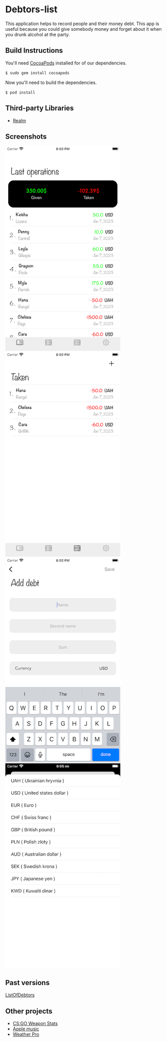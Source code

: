 # Debtors-list
This application helps to record people and their money debt. This app is useful because you could give somebody money and forget about it when you drunk alcohol at the party.

## Build Instructions

You'll need [CocoaPods](http://cocoapods.org) installed for of our dependencies.
    
    $ sudo gem install cocoapods
    
Now you'll need to build the dependencies.
    
    $ pod install
 
 
## Third-party Libraries
* [Realm](https://realm.io/)

## Screenshots 
![Images](https://github.com/Lytvynets/CSGOWeaponStats/blob/master/Debtors-Img/Simulator%20Screen%20Shot%20-%20iPhone%208%20Plus%20-%202023-01-07%20at%2018.02.27.png)
![Images](https://github.com/Lytvynets/CSGOWeaponStats/blob/master/Debtors-Img/Simulator%20Screen%20Shot%20-%20iPhone%208%20Plus%20-%202023-01-07%20at%2018.02.31.png)
![Images](https://github.com/Lytvynets/CSGOWeaponStats/blob/master/Debtors-Img/Simulator%20Screen%20Shot%20-%20iPhone%208%20Plus%20-%202023-01-07%20at%2018.02.44.png)
![Images](https://github.com/Lytvynets/CSGOWeaponStats/blob/master/Debtors-Img/Simulator%20Screen%20Shot%20-%20iPhone%208%20Plus%20-%202023-01-07%20at%2018.05.22.png)
 
## Past versions

[ListOfDebtors](https://github.com/Lytvynets/ListOfDebtors)

## Other projects

* [CS:GO Weapon Stats](https://github.com/Lytvynets/CS-GO-Weapon-Stats)
* [Apple music](https://github.com/Lytvynets/Apple-Music)
* [Weather Pro](https://github.com/Lytvynets/WeathetPro)
